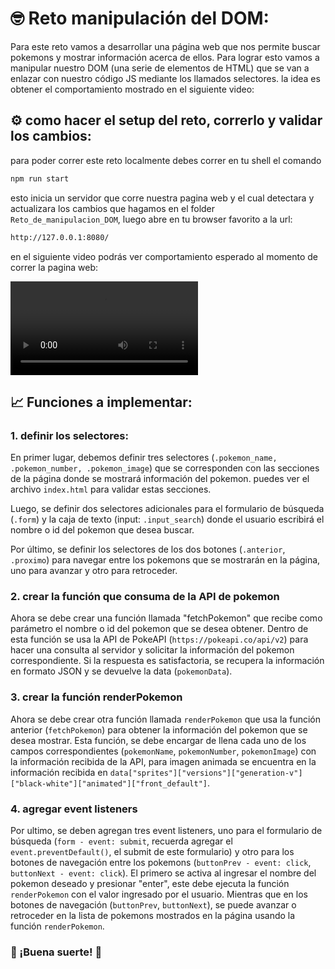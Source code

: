 # 🤓 Reto manipulación del DOM:

Para este reto vamos a desarrollar una página web que nos permite buscar pokemons y mostrar información acerca de ellos. Para lograr esto vamos a manipular nuestro DOM (una serie de elementos de HTML) que se van a enlazar con nuestro código JS mediante los llamados selectores.
la idea es obtener el comportamiento mostrado en el siguiente video:

## :gear: como hacer el setup del reto, correrlo y validar los cambios:

para poder correr este reto localmente debes correr en tu shell el comando

```bash
npm run start
```

esto inicia un servidor que corre nuestra pagina web y el cual detectara y actualizara los cambios que hagamos en el folder `Reto_de_manipulacion_DOM`, luego abre en tu browser favorito a la url:

```bash
http://127.0.0.1:8080/
```

en el siguiente video podrás ver comportamiento esperado al momento de correr la pagina web:

![video](./img/iniciando%20servidor.mov)

## 📈 Funciones a implementar:

### 1. definir los selectores:

En primer lugar, debemos definir tres selectores (`.pokemon_name, .pokemon_number, .pokemon_image`) que se corresponden con las secciones de la página donde se mostrará información del pokemon. puedes ver el archivo `index.html` para validar estas secciones.

Luego, se definir dos selectores adicionales para el formulario de búsqueda (`.form`) y la caja de texto (input: `.input_search`) donde el usuario escribirá el nombre o id del pokemon que desea buscar.

Por último, se definir los selectores de los dos botones (`.anterior`, `.proximo`) para navegar entre los pokemons que se mostrarán en la página, uno para avanzar y otro para retroceder.

### 2. crear la función que consuma de la API de pokemon

Ahora se debe crear una función llamada "fetchPokemon" que recibe como parámetro el nombre o id del pokemon que se desea obtener. Dentro de esta función se usa la API de PokeAPI (`https://pokeapi.co/api/v2`) para hacer una consulta al servidor y solicitar la información del pokemon correspondiente. Si la respuesta es satisfactoria, se recupera la información en formato JSON y se devuelve la data (`pokemonData`).

### 3. crear la función renderPokemon

Ahora se debe crear otra función llamada `renderPokemon` que usa la función anterior (`fetchPokemon`) para obtener la información del pokemon que se desea mostrar. Esta función, se debe encargar de llena cada uno de los campos correspondientes (`pokemonName`, `pokemonNumber`, `pokemonImage`) con la información recibida de la API, para imagen animada se encuentra en la información recibida en `data["sprites"]["versions"]["generation-v"]["black-white"]["animated"]["front_default"]`.

### 4. agregar event listeners

Por ultimo, se deben agregan tres event listeners, uno para el formulario de búsqueda (`form - event: submit`, recuerda agregar el `event.preventDefault()`, el submit de este formulario) y otro para los botones de navegación entre los pokemons (`buttonPrev - event: click`, `buttonNext - event: click`). El primero se activa al ingresar el nombre del pokemon deseado y presionar "enter", este debe ejecuta la función `renderPokemon` con el valor ingresado por el usuario. Mientras que en los botones de navegación (`buttonPrev`, `buttonNext`), se puede avanzar o retroceder en la lista de pokemons mostrados en la página usando la función `renderPokemon`.

### 🥳 ¡Buena suerte! 🥳
